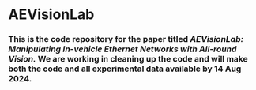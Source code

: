 # AEVisionLab

### This is the code repository for the paper titled *AEVisionLab: Manipulating In-vehicle Ethernet Networks with All-round Vision.* We are working in cleaning up the code and will make both the code and all experimental data available by 14 Aug 2024.
